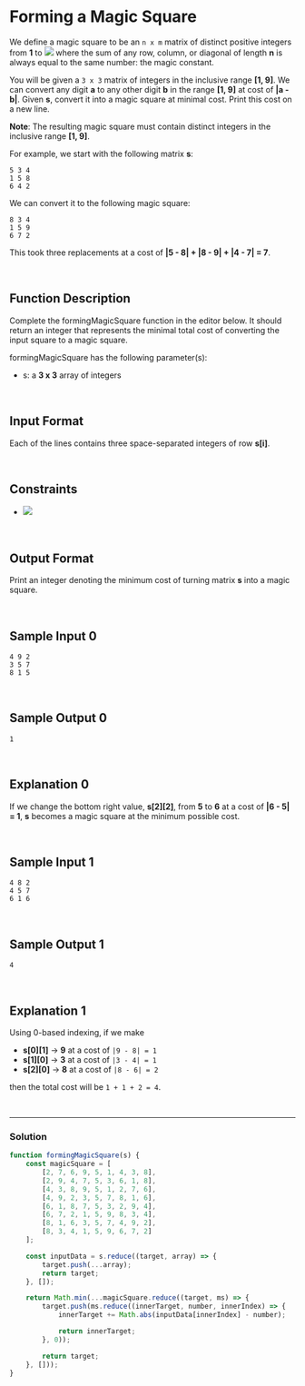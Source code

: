 # Forming a Magic Square
  
  
We define a magic square to be an `n x m` matrix of distinct positive integers from **1** to **![](https://latex.codecogs.com/gif.latex?n^{2})** where the sum of any row, column, or diagonal of length **n** is always equal to the same number: the magic constant.

You will be given a `3 x 3` matrix  of integers in the inclusive range **[1, 9]**. We can convert any digit **a** to any other digit **b** in the range **[1, 9]** at cost of **|a - b|**. Given **s**, convert it into a magic square at minimal cost. Print this cost on a new line.

**Note**: The resulting magic square must contain distinct integers in the inclusive range **[1, 9]**.

For example, we start with the following matrix **s**:
```
5 3 4
1 5 8
6 4 2
```

We can convert it to the following magic square:
```
8 3 4
1 5 9
6 7 2
```

This took three replacements at a cost of **|5 - 8| + |8 - 9| + |4 - 7| = 7**.

<br/>

## Function Description

Complete the formingMagicSquare function in the editor below. It should return an integer that represents the minimal total cost of converting the input square to a magic square.

formingMagicSquare has the following parameter(s):

- s: a **3 x 3** array of integers

<br/>

## Input Format

Each of the lines contains three space-separated integers of row **s[i]**.

<br/>

## Constraints

- ![](https://latex.codecogs.com/gif.latex?s[i][j]\in&space;[1,&space;9])

<br/>

## Output Format

Print an integer denoting the minimum cost of turning matrix **s** into a magic square.

<br/>

## Sample Input 0
```
4 9 2
3 5 7
8 1 5
```

<br/>

## Sample Output 0
```
1
```

<br/>

## Explanation 0

If we change the bottom right value, **s[2][2]**, from **5** to **6** at a cost of **|6 - 5| = 1**, **s** becomes a magic square at the minimum possible cost.

<br/>

## Sample Input 1
```
4 8 2
4 5 7
6 1 6
```

<br/>

## Sample Output 1
```
4
```

<br/>

## Explanation 1

Using 0-based indexing, if we make

- **s[0][1]** -> **9** at a cost of `|9 - 8| = 1`
- **s[1][0]** -> **3** at a cost of `|3 - 4| = 1`
- **s[2][0]** -> **8** at a cost of `|8 - 6| = 2`  

then the total cost will be `1 + 1 + 2 = 4`.

<br/>

---

### Solution

```javascript
function formingMagicSquare(s) {
    const magicSquare = [
        [2, 7, 6, 9, 5, 1, 4, 3, 8],
        [2, 9, 4, 7, 5, 3, 6, 1, 8],
        [4, 3, 8, 9, 5, 1, 2, 7, 6],
        [4, 9, 2, 3, 5, 7, 8, 1, 6],
        [6, 1, 8, 7, 5, 3, 2, 9, 4],
        [6, 7, 2, 1, 5, 9, 8, 3, 4],
        [8, 1, 6, 3, 5, 7, 4, 9, 2],
        [8, 3, 4, 1, 5, 9, 6, 7, 2]    
    ];

    const inputData = s.reduce((target, array) => { 
        target.push(...array);
        return target;
    }, []);

    return Math.min(...magicSquare.reduce((target, ms) => { 
        target.push(ms.reduce((innerTarget, number, innerIndex) => { 
            innerTarget += Math.abs(inputData[innerIndex] - number);

            return innerTarget;
        }, 0));

        return target;
    }, []));
}
```
